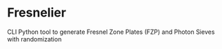 # Fresnelier
CLI Python tool to generate Fresnel Zone Plates (FZP) and Photon Sieves with randomization
